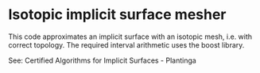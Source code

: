 # Isotopic implicit surface mesher

This code approximates an implicit surface with an isotopic mesh,
i.e. with correct topology. The required interval arithmetic uses
the boost library.

See: Certified Algorithms for Implicit Surfaces - Plantinga
